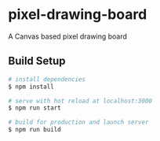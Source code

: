 # pixel-drawing-board
A Canvas based pixel drawing board

## Build Setup
```bash
# install dependencies
$ npm install

# serve with hot reload at localhost:3000
$ npm run start

# build for production and launch server
$ npm run build
```
